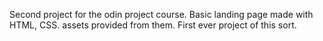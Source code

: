 Second project for the odin project course. Basic landing page made with HTML, CSS. assets provided from them. First ever project of this sort.
